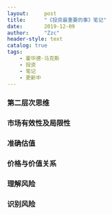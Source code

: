 ```yaml
---
layout:     post
title:      "《投资最重要的事》笔记"
date:       2019-12-09
author:     "Zzc"
header-style: text
catalog: true
tags:
    - 霍华德·马克斯
    - 投资
    - 笔记
    - 更新中
---
```


### 第二层次思维

### 市场有效性及局限性

### 准确估值

### 价格与价值关系

### 理解风险

###  识别风险
